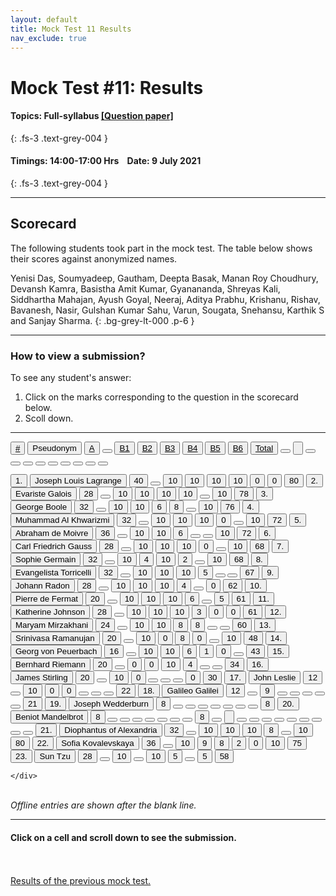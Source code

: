 ```yaml
---
layout: default
title: Mock Test 11 Results
nav_exclude: true
---
```



#  Mock Test #11: Results

#### Topics: Full-syllabus  [[Question paper]](/docs/mock_test/011_jul_9_full)
{: .fs-3 .text-grey-004 }


#### Timings: 14:00-17:00 Hrs &nbsp;&nbsp;  Date: 9 July 2021
{: .fs-3 .text-grey-004 }

---


## Scorecard


The following students took part in the mock test. The table below shows their scores against anonymized names.


Yenisi Das,  Soumyadeep,  Gautham,  Deepta Basak,  Manan Roy Choudhury,
Devansh Kamra,  Basistha Amit Kumar,  Gyanananda,  Shreyas Kali,  Siddhartha Mahajan,
Ayush Goyal,  Neeraj,  Aditya Prabhu,  Krishanu,  Rishav,  Bavanesh,
Nasir,  Gulshan Kumar Sahu,  Varun,  Sougata,  Snehansu,  Karthik S  and Sanjay Sharma.
{: .bg-grey-lt-000 .p-6 }


---

### How to view a submission?

To see any student's answer:

1. Click on the marks corresponding to the question in the scorecard below.
2. Scoll down.


---

  <div class="markpalette">
      <div class="markpalette-keys">

<button class="markbutton white"><u>#</u></button>
<input type="button" class="markbutton white" value="Pseudonym"/>
<button class="markbutton white"><u>A</u></button>
<button class="markbutton white"></button>
<button class="markbutton white"><u>B1</u></button>
<button class="markbutton white"><u>B2</u></button>
<button class="markbutton white"><u>B3</u></button>
<button class="markbutton white"><u>B4</u></button>
<button class="markbutton white"><u>B5</u></button>
<button class="markbutton white"><u>B6</u></button>
<button class="markbutton white"><u>Total</u></button>
<button class="markbutton white"></button>
<input type="button" class="markbutton white" value=""/>
<button class="markbutton white" ></button>
<button class="markbutton white"></button>
<button class="markbutton white"></button>
<button class="markbutton white"></button>
<button class="markbutton white"></button>
<button class="markbutton white"></button>
<button class="markbutton white"></button>
<button class="markbutton white"></button>
<button class="markbutton white"></button>



<button class="markbutton rank">1. </button>
<input type="button" class="markbutton white" value="Joseph Louis Lagrange"/>
<button class="markbutton blank" onclick = "markdisplay('Joseph_Louis_Lagrange/PartA',11)">40</button>
<button class="button white"></button>
<button class="markbutton right" onclick = "markdisplay('Joseph_Louis_Lagrange/B1',11)">10</button>
<button class="markbutton right" onclick = "markdisplay('Joseph_Louis_Lagrange/B2',11)">10</button>
<button class="markbutton right" onclick = "markdisplay('Joseph_Louis_Lagrange/B3',11)">10</button>
<button class="markbutton right" onclick = "markdisplay('Joseph_Louis_Lagrange/B4',11)">10</button>
<button class="markbutton wrong" onclick = "markdisplay('Joseph_Louis_Lagrange/B5',11)">0</button>
<button class="markbutton wrong" onclick = "markdisplay('Joseph_Louis_Lagrange/B6',11)">0</button>
<button class="markbutton total">80</button>
<button class="markbutton rank">2. </button>
<input type="button" class="markbutton white" value="Evariste Galois"/>
<button class="markbutton blank" onclick = "markdisplay('Evariste_Galois/PartA',11)">28</button>
<button class="button white"></button>
<button class="markbutton right" onclick = "markdisplay('Evariste_Galois/B1',11)">10</button>
<button class="markbutton right" onclick = "markdisplay('Evariste_Galois/B2',11)">10</button>
<button class="markbutton right" onclick = "markdisplay('Evariste_Galois/B3',11)">10</button>
<button class="markbutton right" onclick = "markdisplay('Evariste_Galois/B4',11)">10</button>
<button class="button blank"></button>
<button class="markbutton right" onclick = "markdisplay('Evariste_Galois/B6',11)">10</button>
<button class="markbutton total">78</button>
<button class="markbutton rank">3. </button>
<input type="button" class="markbutton white" value="George Boole"/>
<button class="markbutton blank" onclick = "markdisplay('George_Boole/PartA',11)">32</button>
<button class="button white"></button>
<button class="markbutton right" onclick = "markdisplay('George_Boole/B1',11)">10</button>
<button class="markbutton right" onclick = "markdisplay('George_Boole/B2',11)">10</button>
<button class="markbutton right" onclick = "markdisplay('George_Boole/B3',11)">6</button>
<button class="markbutton right" onclick = "markdisplay('George_Boole/B4',11)">8</button>
<button class="button blank"></button>
<button class="markbutton right" onclick = "markdisplay('George_Boole/B6',11)">10</button>
<button class="markbutton total">76</button>
<button class="markbutton rank">4. </button>
<input type="button" class="markbutton white" value="Muhammad Al Khwarizmi"/>
<button class="markbutton blank" onclick = "markdisplay('Muhammad_Al_Khwarizmi/PartA',11)">32</button>
<button class="button white"></button>
<button class="markbutton right" onclick = "markdisplay('Muhammad_Al_Khwarizmi/B1',11)">10</button>
<button class="markbutton right" onclick = "markdisplay('Muhammad_Al_Khwarizmi/B2',11)">10</button>
<button class="markbutton right" onclick = "markdisplay('Muhammad_Al_Khwarizmi/B3',11)">10</button>
<button class="markbutton wrong" onclick = "markdisplay('Muhammad_Al_Khwarizmi/B4',11)">0</button>
<button class="button blank"></button>
<button class="markbutton right" onclick = "markdisplay('Muhammad_Al_Khwarizmi/B6',11)">10</button>
<button class="markbutton total">72</button>
<button class="markbutton rank">5. </button>
<input type="button" class="markbutton white" value="Abraham de Moivre"/>
<button class="markbutton blank" onclick = "markdisplay('Abraham_de_Moivre/PartA',11)">36</button>
<button class="button white"></button>
<button class="markbutton right" onclick = "markdisplay('Abraham_de_Moivre/B1',11)">10</button>
<button class="markbutton right" onclick = "markdisplay('Abraham_de_Moivre/B2',11)">10</button>
<button class="markbutton right" onclick = "markdisplay('Abraham_de_Moivre/B3',11)">6</button>
<button class="button blank"></button>
<button class="button blank"></button>
<button class="markbutton right" onclick = "markdisplay('Abraham_de_Moivre/B6',11)">10</button>
<button class="markbutton total">72</button>
<button class="markbutton rank">6. </button>
<input type="button" class="markbutton white" value="Carl Friedrich Gauss"/>
<button class="markbutton blank" onclick = "markdisplay('Carl_Friedrich_Gauss/PartA',11)">28</button>
<button class="button white"></button>
<button class="markbutton right" onclick = "markdisplay('Carl_Friedrich_Gauss/B1',11)">10</button>
<button class="markbutton right" onclick = "markdisplay('Carl_Friedrich_Gauss/B2',11)">10</button>
<button class="markbutton right" onclick = "markdisplay('Carl_Friedrich_Gauss/B3',11)">10</button>
<button class="markbutton wrong" onclick = "markdisplay('Carl_Friedrich_Gauss/B4',11)">0</button>
<button class="button blank"></button>
<button class="markbutton right" onclick = "markdisplay('Carl_Friedrich_Gauss/B6',11)">10</button>
<button class="markbutton total">68</button>
<button class="markbutton rank">7. </button>
<input type="button" class="markbutton white" value="Sophie Germain"/>
<button class="markbutton blank" onclick = "markdisplay('Sophie_Germain/PartA',11)">32</button>
<button class="button white"></button>
<button class="markbutton right" onclick = "markdisplay('Sophie_Germain/B1',11)">10</button>
<button class="markbutton right" onclick = "markdisplay('Sophie_Germain/B2',11)">4</button>
<button class="markbutton right" onclick = "markdisplay('Sophie_Germain/B3',11)">10</button>
<button class="markbutton wrong" onclick = "markdisplay('Sophie_Germain/B4',11)">2</button>
<button class="button blank"></button>
<button class="markbutton right" onclick = "markdisplay('Sophie_Germain/B6',11)">10</button>
<button class="markbutton total">68</button>
<button class="markbutton rank">8. </button>
<input type="button" class="markbutton white" value="Evangelista Torricelli"/>
<button class="markbutton blank" onclick = "markdisplay('Evangelista_Torricelli/PartA',11)">32</button>
<button class="button white"></button>
<button class="markbutton right" onclick = "markdisplay('Evangelista_Torricelli/B1',11)">10</button>
<button class="markbutton right" onclick = "markdisplay('Evangelista_Torricelli/B2',11)">10</button>
<button class="markbutton right" onclick = "markdisplay('Evangelista_Torricelli/B3',11)">10</button>
<button class="markbutton right" onclick = "markdisplay('Evangelista_Torricelli/B4',11)">5</button>
<button class="button blank"></button>
<button class="button blank"></button>
<button class="markbutton total">67</button>
<button class="markbutton rank">9. </button>
<input type="button" class="markbutton white" value="Johann Radon"/>
<button class="markbutton blank" onclick = "markdisplay('Johann_Radon/PartA',11)">28</button>
<button class="button white"></button>
<button class="markbutton right" onclick = "markdisplay('Johann_Radon/B1',11)">10</button>
<button class="markbutton right" onclick = "markdisplay('Johann_Radon/B2',11)">10</button>
<button class="markbutton right" onclick = "markdisplay('Johann_Radon/B3',11)">10</button>
<button class="markbutton right" onclick = "markdisplay('Johann_Radon/B4',11)">4</button>
<button class="button blank"></button>
<button class="markbutton wrong" onclick = "markdisplay('Johann_Radon/B6',11)">0</button>
<button class="markbutton total">62</button>
<button class="markbutton rank">10. </button>
<input type="button" class="markbutton white" value="Pierre de Fermat"/>
<button class="markbutton blank" onclick = "markdisplay('Pierre_de_Fermat/PartA',11)">20</button>
<button class="button white"></button>
<button class="markbutton right" onclick = "markdisplay('Pierre_de_Fermat/B1',11)">10</button>
<button class="markbutton right" onclick = "markdisplay('Pierre_de_Fermat/B2',11)">10</button>
<button class="markbutton right" onclick = "markdisplay('Pierre_de_Fermat/B3',11)">10</button>
<button class="markbutton right" onclick = "markdisplay('Pierre_de_Fermat/B4',11)">6</button>
<button class="button blank"></button>
<button class="markbutton right" onclick = "markdisplay('Pierre_de_Fermat/B6',11)">5</button>
<button class="markbutton total">61</button>
<button class="markbutton rank">11. </button>
<input type="button" class="markbutton white" value="Katherine Johnson"/>
<button class="markbutton blank" onclick = "markdisplay('Katherine_Johnson/PartA',11)">28</button>
<button class="button white"></button>
<button class="markbutton right" onclick = "markdisplay('Katherine_Johnson/B1',11)">10</button>
<button class="markbutton right" onclick = "markdisplay('Katherine_Johnson/B2',11)">10</button>
<button class="markbutton right" onclick = "markdisplay('Katherine_Johnson/B3',11)">10</button>
<button class="markbutton wrong" onclick = "markdisplay('Katherine_Johnson/B4',11)">3</button>
<button class="markbutton wrong" onclick = "markdisplay('Katherine_Johnson/B5',11)">0</button>
<button class="markbutton wrong" onclick = "markdisplay('Katherine_Johnson/B6',11)">0</button>
<button class="markbutton total">61</button>
<button class="markbutton rank">12. </button>
<input type="button" class="markbutton white" value="Maryam Mirzakhani"/>
<button class="markbutton blank" onclick = "markdisplay('Maryam_Mirzakhani/PartA',11)">24</button>
<button class="button white"></button>
<button class="markbutton right" onclick = "markdisplay('Maryam_Mirzakhani/B1',11)">10</button>
<button class="markbutton right" onclick = "markdisplay('Maryam_Mirzakhani/B2',11)">10</button>
<button class="markbutton right" onclick = "markdisplay('Maryam_Mirzakhani/B3',11)">8</button>
<button class="markbutton right" onclick = "markdisplay('Maryam_Mirzakhani/B4',11)">8</button>
<button class="button blank"></button>
<button class="button blank"></button>
<button class="markbutton total">60</button>
<button class="markbutton rank">13. </button>
<input type="button" class="markbutton white" value="Srinivasa Ramanujan"/>
<button class="markbutton blank" onclick = "markdisplay('Srinivasa_Ramanujan/PartA',11)">20</button>
<button class="button white"></button>
<button class="markbutton right" onclick = "markdisplay('Srinivasa_Ramanujan/B1',11)">10</button>
<button class="markbutton wrong" onclick = "markdisplay('Srinivasa_Ramanujan/B2',11)">0</button>
<button class="markbutton right" onclick = "markdisplay('Srinivasa_Ramanujan/B3',11)">8</button>
<button class="markbutton wrong" onclick = "markdisplay('Srinivasa_Ramanujan/B4',11)">0</button>
<button class="button blank"></button>
<button class="markbutton right" onclick = "markdisplay('Srinivasa_Ramanujan/B6',11)">10</button>
<button class="markbutton total">48</button>
<button class="markbutton rank">14. </button>
<input type="button" class="markbutton white" value="Georg von Peuerbach"/>
<button class="markbutton blank" onclick = "markdisplay('Georg_von_Peuerbach/PartA',11)">16</button>
<button class="button white"></button>
<button class="markbutton right" onclick = "markdisplay('Georg_von_Peuerbach/B1',11)">10</button>
<button class="markbutton right" onclick = "markdisplay('Georg_von_Peuerbach/B2',11)">10</button>
<button class="markbutton right" onclick = "markdisplay('Georg_von_Peuerbach/B3',11)">6</button>
<button class="markbutton wrong" onclick = "markdisplay('Georg_von_Peuerbach/B4',11)">1</button>
<button class="markbutton wrong" onclick = "markdisplay('Georg_von_Peuerbach/B5',11)">0</button>
<button class="button blank"></button>
<button class="markbutton total">43</button>
<button class="markbutton rank">15. </button>
<input type="button" class="markbutton white" value="Bernhard Riemann"/>
<button class="markbutton blank" onclick = "markdisplay('Bernhard_Riemann/PartA',11)">20</button>
<button class="button white"></button>
<button class="markbutton wrong" onclick = "markdisplay('Bernhard_Riemann/B1',11)">0</button>
<button class="markbutton wrong" onclick = "markdisplay('Bernhard_Riemann/B2',11)">0</button>
<button class="markbutton right" onclick = "markdisplay('Bernhard_Riemann/B3',11)">10</button>
<button class="markbutton right" onclick = "markdisplay('Bernhard_Riemann/B4',11)">4</button>
<button class="button blank"></button>
<button class="button blank"></button>
<button class="markbutton total">34</button>
<button class="markbutton rank">16. </button>
<input type="button" class="markbutton white" value="James Stirling"/>
<button class="markbutton blank" onclick = "markdisplay('James_Stirling/PartA',11)">20</button>
<button class="button white"></button>
<button class="markbutton right" onclick = "markdisplay('James_Stirling/B1',11)">10</button>
<button class="markbutton wrong" onclick = "markdisplay('James_Stirling/B2',11)">0</button>
<button class="button blank"></button>
<button class="button blank"></button>
<button class="button blank"></button>
<button class="markbutton wrong" onclick = "markdisplay('James_Stirling/B6',11)">0</button>
<button class="markbutton total">30</button>
<button class="markbutton rank">17. </button>
<input type="button" class="markbutton white" value="John Leslie"/>
<button class="markbutton blank" onclick = "markdisplay('John_Leslie/PartA',11)">12</button>
<button class="button white"></button>
<button class="markbutton right" onclick = "markdisplay('John_Leslie/B1',11)">10</button>
<button class="markbutton wrong" onclick = "markdisplay('John_Leslie/B2',11)">0</button>
<button class="markbutton wrong" onclick = "markdisplay('John_Leslie/B3',11)">0</button>
<button class="button blank"></button>
<button class="button blank"></button>
<button class="button blank"></button>
<button class="markbutton total">22</button>
<button class="markbutton rank">18. </button>
<input type="button" class="markbutton white" value="Galileo Galilei"/>
<button class="markbutton blank" onclick = "markdisplay('Galileo_Galilei/PartA',11)">12</button>
<button class="button white"></button>
<button class="markbutton right" onclick = "markdisplay('Galileo_Galilei/B1',11)">9</button>
<button class="button blank"></button>
<button class="button blank"></button>
<button class="button blank"></button>
<button class="button blank"></button>
<button class="button blank"></button>
<button class="markbutton total">21</button>
<button class="markbutton rank">19. </button>
<input type="button" class="markbutton white" value="Joseph Wedderburn"/>
<button class="markbutton blank" onclick = "markdisplay('Joseph_Wedderburn/PartA',11)">8</button>
<button class="button white"></button>
<button class="button blank"></button>
<button class="button blank"></button>
<button class="button blank"></button>
<button class="button blank"></button>
<button class="button blank"></button>
<button class="button blank"></button>
<button class="markbutton total">8</button>
<button class="markbutton rank">20. </button>
<input type="button" class="markbutton white" value="Beniot Mandelbrot"/>
<button class="markbutton blank" onclick = "markdisplay('Beniot_Mandelbrot/PartA',11)">8</button>
<button class="button white"></button>
<button class="button blank"></button>
<button class="button blank"></button>
<button class="button blank"></button>
<button class="button blank"></button>
<button class="button blank"></button>
<button class="button blank"></button>
<button class="markbutton total">8</button>
<button class="markbutton white"></button>
<input type="button" class="markbutton white" value=""/>
<button class="markbutton white"></button>
<button class="markbutton white"></button>
<button class="markbutton white"></button>
<button class="markbutton white"></button>
<button class="markbutton white"></button>
<button class="markbutton white"></button>
<button class="markbutton white"></button>
<button class="markbutton white"></button>
<button class="markbutton white"></button>
<button class="markbutton rank">21. </button>
<input type="button" class="markbutton white" value="Diophantus of Alexandria"/>
<button class="markbutton blank" onclick = "markdisplay('Diophantus_of_Alexandria/PartA',11)">32</button>
<button class="button white"></button>
<button class="markbutton right" onclick = "markdisplay('Diophantus_of_Alexandria/B1',11)">10</button>
<button class="markbutton right" onclick = "markdisplay('Diophantus_of_Alexandria/B2',11)">10</button>
<button class="markbutton right" onclick = "markdisplay('Diophantus_of_Alexandria/B3',11)">10</button>
<button class="markbutton right" onclick = "markdisplay('Diophantus_of_Alexandria/B4',11)">8</button>
<button class="button blank"></button>
<button class="markbutton right" onclick = "markdisplay('Diophantus_of_Alexandria/B6',11)">10</button>
<button class="markbutton total">80</button>
<button class="markbutton rank">22. </button>
<input type="button" class="markbutton white" value="Sofia Kovalevskaya"/>
<button class="markbutton blank" onclick = "markdisplay('Sofia_Kovalevskaya/PartA',11)">36</button>
<button class="button white"></button>
<button class="markbutton right" onclick = "markdisplay('Sofia_Kovalevskaya/B1',11)">10</button>
<button class="markbutton right" onclick = "markdisplay('Sofia_Kovalevskaya/B2',11)">9</button>
<button class="markbutton right" onclick = "markdisplay('Sofia_Kovalevskaya/B3',11)">8</button>
<button class="markbutton wrong" onclick = "markdisplay('Sofia_Kovalevskaya/B4',11)">2</button>
<button class="markbutton wrong" onclick = "markdisplay('Sofia_Kovalevskaya/B5',11)">0</button>
<button class="markbutton right" onclick = "markdisplay('Sofia_Kovalevskaya/B6',11)">10</button>
<button class="markbutton total">75</button>
<button class="markbutton rank">23. </button>
<input type="button" class="markbutton white" value="Sun Tzu"/>
<button class="markbutton blank" onclick = "markdisplay('Sun_Tzu/PartA',11)">28</button>
<button class="button white"></button>
<button class="markbutton right" onclick = "markdisplay('Sun_Tzu/B1',11)">10</button>
<button class="button blank"></button>
<button class="markbutton right" onclick = "markdisplay('Sun_Tzu/B3',11)">10</button>
<button class="markbutton right" onclick = "markdisplay('Sun_Tzu/B4',11)">5</button>
<button class="button blank"></button>
<button class="markbutton right" onclick = "markdisplay('Sun_Tzu/B6',11)">5</button>
<button class="markbutton total">58</button>



    </div>
</div>

<br>
<i>Offline entries are shown after the blank line.</i>

<hr>

<div style="min-height:2px" id="themarktext">
<h4>Click on a cell and scroll down to see the submission.</h4>
</div>


<br>
<br>
<a href="/docs/mock_test/010_june_18_scorecard">Results of the previous mock test.</a>
<br>



